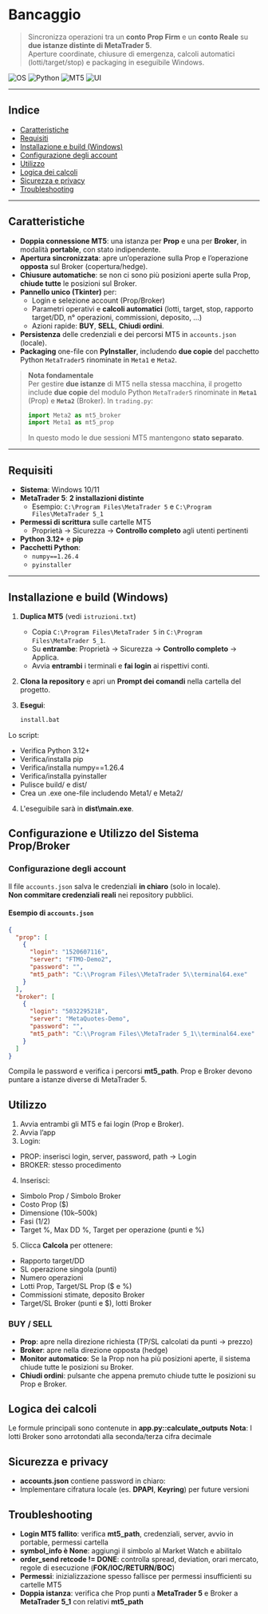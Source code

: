 # Bancaggio

> Sincronizza operazioni tra un **conto Prop Firm** e un **conto Reale** su **due istanze distinte di MetaTrader 5**.  
> Aperture coordinate, chiusure di emergenza, calcoli automatici (lotti/target/stop) e packaging in eseguibile Windows.

![OS](https://img.shields.io/badge/OS-Windows%2010%2F11-blue)
![Python](https://img.shields.io/badge/Python-3.12%2B-blue)
![MT5](https://img.shields.io/badge/MetaTrader%205-2%20istanze-important)
![UI](https://img.shields.io/badge/UI-Tkinter-lightgrey)

---

## Indice
- [Caratteristiche](#caratteristiche)
- [Requisiti](#requisiti)
- [Installazione e build (Windows)](#installazione-e-build-windows)
- [Configurazione degli account](#configurazione-degli-account)
- [Utilizzo](#utilizzo)
- [Logica dei calcoli](#logica-dei-calcoli)
- [Sicurezza e privacy](#sicurezza-e-privacy)
- [Troubleshooting](#troubleshooting)

---

## Caratteristiche

- **Doppia connessione MT5**: una istanza per **Prop** e una per **Broker**, in modalità **portable**, con stato indipendente.
- **Apertura sincronizzata**: apre un’operazione sulla Prop e l’operazione **opposta** sul Broker (copertura/hedge).
- **Chiusure automatiche**: se non ci sono più posizioni aperte sulla Prop, **chiude tutte** le posizioni sul Broker.
- **Pannello unico (Tkinter)** per:
  - Login e selezione account (Prop/Broker)
  - Parametri operativi e **calcoli automatici** (lotti, target, stop, rapporto target/DD, n° operazioni, commissioni, deposito, …)
  - Azioni rapide: **BUY**, **SELL**, **Chiudi ordini**.
- **Persistenza** delle credenziali e dei percorsi MT5 in `accounts.json` (locale).
- **Packaging** one-file con **PyInstaller**, includendo **due copie** del pacchetto Python `MetaTrader5` rinominate in `Meta1` e `Meta2`.

> **Nota fondamentale**  
> Per gestire **due istanze** di MT5 nella stessa macchina, il progetto include **due copie** del modulo Python `MetaTrader5` rinominate in **`Meta1`** (Prop) e **`Meta2`** (Broker). In `trading.py`:
> ```python
> import Meta2 as mt5_broker
> import Meta1 as mt5_prop
> ```
> In questo modo le due sessioni MT5 mantengono **stato separato**.

---

## Requisiti

- **Sistema**: Windows 10/11  
- **MetaTrader 5**: **2 installazioni distinte**  
  - Esempio: `C:\Program Files\MetaTrader 5` e `C:\Program Files\MetaTrader 5_1`
- **Permessi di scrittura** sulle cartelle MT5  
  - Proprietà → Sicurezza → **Controllo completo** agli utenti pertinenti
- **Python 3.12+** e **pip**
- **Pacchetti Python**:
  - `numpy==1.26.4`
  - `pyinstaller`

---

## Installazione e build (Windows)

1. **Duplica MT5** (vedi `istruzioni.txt`)  
   - Copia `C:\Program Files\MetaTrader 5` in `C:\Program Files\MetaTrader 5_1`.  
   - Su **entrambe**: Proprietà → Sicurezza → **Controllo completo** → Applica.  
   - Avvia **entrambi** i terminali e **fai login** ai rispettivi conti.

2. **Clona la repository** e apri un **Prompt dei comandi** nella cartella del progetto.

3. **Esegui**:
   ```bat
   install.bat

  Lo script:
  - Verifica Python 3.12+
  - Verifica/installa pip
  - Verifica/installa numpy==1.26.4
  - Verifica/installa pyinstaller
  - Pulisce build/ e dist/
  - Crea un .exe one-file includendo Meta1/ e Meta2/

4. L'eseguibile sarà in **dist\main.exe**.

## Configurazione e Utilizzo del Sistema Prop/Broker

### Configurazione degli account

Il file `accounts.json` salva le credenziali **in chiaro** (solo in locale).  
**Non commitare credenziali reali** nei repository pubblici.

#### Esempio di `accounts.json`

```json
{
  "prop": [
    {
      "login": "1520607116",
      "server": "FTMO-Demo2",
      "password": "",
      "mt5_path": "C:\\Program Files\\MetaTrader 5\\terminal64.exe"
    }
  ],
  "broker": [
    {
      "login": "5032295218",
      "server": "MetaQuotes-Demo",
      "password": "",
      "mt5_path": "C:\\Program Files\\MetaTrader 5_1\\terminal64.exe"
    }
  ]
}
```
Compila le password e verifica i percorsi **mt5_path**.
Prop e Broker devono puntare a istanze diverse di MetaTrader 5.

## Utilizzo

1. Avvia entrambi gli MT5 e fai login (Prop e Broker).
2. Avvia l’app
3. Login:
  - PROP: inserisci login, server, password, path → Login
  - BROKER: stesso procedimento
4. Inserisci:
  - Simbolo Prop / Simbolo Broker
  - Costo Prop ($)
  - Dimensione (10k–500k)
  - Fasi (1/2)
  - Target %, Max DD %, Target per operazione (punti e %)
5. Clicca **Calcola** per ottenere:
  - Rapporto target/DD
  - SL operazione singola (punti)
  - Numero operazioni
  - Lotti Prop, Target/SL Prop ($ e %)
  - Commissioni stimate, deposito Broker
  - Target/SL Broker (punti e $), lotti Broker

### BUY / SELL
- **Prop**: apre nella direzione richiesta (TP/SL calcolati da punti → prezzo)
- **Broker**: apre nella direzione opposta (hedge)
- **Monitor automatico**: Se la Prop non ha più posizioni aperte, il sistema chiude tutte le posizioni su Broker.
- **Chiudi ordini**: pulsante che appena premuto chiude tutte le posizioni su Prop e Broker.

## Logica dei calcoli
Le formule principali sono contenute in **app.py::calculate_outputs**
**Nota**: I lotti Broker sono arrotondati alla seconda/terza cifra decimale

## Sicurezza e privacy
- **accounts.json** contiene password in chiaro:
- Implementare cifratura locale (es. **DPAPI**, **Keyring**) per future versioni

## Troubleshooting
- **Login MT5 fallito**: verifica **mt5_path**, credenziali, server, avvio in portable, permessi cartella
- **symbol_info è None**: aggiungi il simbolo al Market Watch e abilitalo
- **order_send retcode != DONE**: controlla spread, deviation, orari mercato, regole di esecuzione (**FOK/IOC/RETURN/BOC**)
- **Permessi**: inizializzazione spesso fallisce per permessi insufficienti su cartelle MT5
- **Doppia istanza**: verifica che Prop punti a **MetaTrader 5** e Broker a **MetaTrader 5_1** con relativi **mt5_path**
